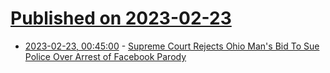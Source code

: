 # [Published on 2023-02-23](index.md)

* [2023-02-23, 00:45:00](https://yro.slashdot.org/story/23/02/22/2219215/supreme-court-rejects-ohio-mans-bid-to-sue-police-over-arrest-of-facebook-parody?utm_source=rss1.0mainlinkanon&utm_medium=feed) - [Supreme Court Rejects Ohio Man's Bid To Sue Police Over Arrest of Facebook Parody](https://yro.slashdot.org/story/23/02/22/2219215/supreme-court-rejects-ohio-mans-bid-to-sue-police-over-arrest-of-facebook-parody?utm_source=rss1.0mainlinkanon&utm_medium=feed)
